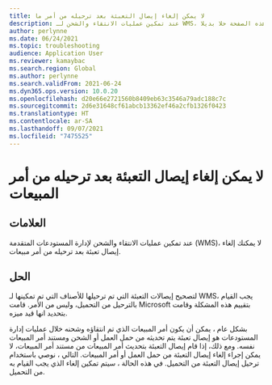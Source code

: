 ```yaml
---
title: لا يمكن إلغاء إيصال التعبئة بعد ترحيله من أمر ما
description: عند تمكين عمليات الانتقاء والشحن لـ WMS، لا يمكنك إلغاء إيصال تعبئة بعد ترحيله من أمر مبيعات. تقدم هذه الصفحة حلا بديلا.
author: perlynne
ms.date: 06/24/2021
ms.topic: troubleshooting
audience: Application User
ms.reviewer: kamaybac
ms.search.region: Global
ms.author: perlynne
ms.search.validFrom: 2021-06-24
ms.dyn365.ops.version: 10.0.20
ms.openlocfilehash: d20e66e2721560b8409eb63c3546a79adc188c7c
ms.sourcegitcommit: 2d6e31648cf61abcb13362ef46a2cfb1326f0423
ms.translationtype: HT
ms.contentlocale: ar-SA
ms.lasthandoff: 09/07/2021
ms.locfileid: "7475525"
---
```

# <a name="cant-cancel-a-packing-slip-after-its-posted-from-a-sales-order"></a>لا يمكن إلغاء إيصال التعبئة بعد ترحيله من أمر المبيعات

## <a name="symptoms"></a>العلامات

عند تمكين عمليات الانتقاء والشحن لإدارة المستودعات المتقدمة (WMS)، لا يمكنك إلغاء إيصال تعبئة بعد ترحيله من أمر مبيعات.

## <a name="resolution"></a>الحل

لتصحيح إيصالات التعبئة التي تم ترحيلها للأصناف التي تم تمكينها لـ WMS، يجب القيام بالترحيل من التحميل، وليس من الأمر. قامت Microsoft بتقييم هذه المشكلة وقامت بتحديد انها قيد ميزه.  

بشكل عام ، يمكن أن يكون أمر المبيعات الذي تم انتقاؤه وشحنه خلال عمليات إدارة المستودعات هو إيصال تعبئة يتم تحديثه من حمل العمل أو الشحن ومستند أمر المبيعات نفسه. ومع ذلك، إذا قام إيصال التعبئة بتحديث أمر المبيعات من مستند أمر المبيعات، لا يمكن إجراء إلغاء إيصال التعبئة من حمل العمل أو أمر المبيعات. التالي ، نوصي باستخدام ترحيل إيصال التعبئة من التحميل. في هذه الحالة ، سيتم تمكين إلغاء الذي يجب القيام به من التحميل.
